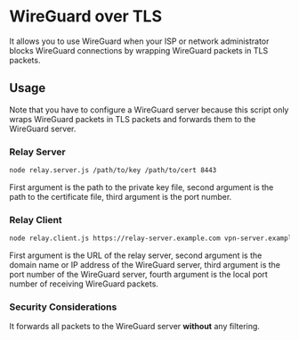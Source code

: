# WireGuard over TLS

It allows you to use WireGuard when your ISP or network administrator blocks WireGuard connections by wrapping WireGuard packets in TLS packets.

## Usage

Note that you have to configure a WireGuard server because this script only wraps WireGuard packets in TLS packets and forwards them to the WireGuard server.

### Relay Server

```bash
node relay.server.js /path/to/key /path/to/cert 8443
```

First argument is the path to the private key file, second argument is the path to the certificate file, third argument is the port number.

### Relay Client

```bash
node relay.client.js https://relay-server.example.com vpn-server.example.com 51820 51820
```

First argument is the URL of the relay server, second argument is the domain name or IP address of the WireGuard server, third argument is the port number of the WireGuard server, fourth argument is the local port number of receiving WireGuard packets.

### Security Considerations

It forwards all packets to the WireGuard server **without** any filtering.
